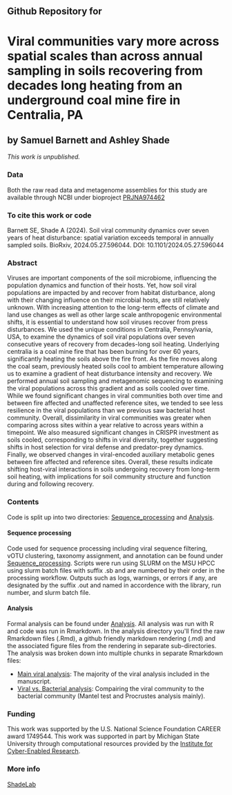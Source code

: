 ## Github Repository for
# Viral communities vary more across spatial scales than across annual sampling in soils recovering from decades long heating from an underground coal mine fire in Centralia, PA
## by Samuel Barnett and Ashley Shade
<i>This work is unpublished.</i>


### Data
Both the raw read data and metagenome assemblies for this study are available through NCBI under bioproject [PRJNA974462](https://www.ncbi.nlm.nih.gov/bioproject/PRJNA974462/)

### To cite this work or code

Barnett SE, Shade A (2024). Soil viral community dynamics over seven years of heat disturbance: spatial variation exceeds temporal in annually sampled soils. BioRxiv, 2024.05.27.596044. DOI: 10.1101/2024.05.27.596044

### Abstract

Viruses are important components of the soil microbiome, influencing the population dynamics and function of their hosts. Yet, how soil viral populations are impacted by and recover from habitat disturbance, along with their changing influence on their microbial hosts, are still relatively unknown. With increasing attention to the long-term effects of climate and land use changes as well as other large scale anthropogenic environmental shifts, it is essential to understand how soil viruses recover from press disturbances. We used the unique conditions in Centralia, Pennsylvania, USA, to examine the dynamics of soil viral populations over seven consecutive years of recovery from decades-long soil heating. Underlying centralia is a coal mine fire that has been burning for over 60 years, significantly heating the soils above the fire front. As the fire moves along the coal seam, previously heated soils cool to ambient temperature allowing us to examine a gradient of heat disturbance intensity and recovery. We performed annual soil sampling and metagenomic sequencing to examining the viral populations across this gradient and as soils cooled over time. While we found significant changes in viral communities both over time and between fire affected and unaffected reference sites, we tended to see less resilience in the viral populations than we previous saw bacterial host community. Overall, dissimilarity in viral communities was greater when comparing across sites within a year relative to across years within a timepoint. We also measured significant changes in CRISPR investment as soils cooled, corresponding to shifts in viral diversity, together suggesting shifts in host selection for viral defense and predator-prey dynamics. Finally, we observed changes in viral-encoded auxiliary metabolic genes between fire affected and reference sites. Overall, these results indicate shifting host-viral interactions in soils undergoing recovery from long-term soil heating, with implications for soil community structure and function during and following recovery.

### Contents

Code is split up into two directories: [Sequence_processing](https://github.com/ShadeLab/Centralia_phages_Barnett/tree/main/Sequence_processing) and [Analysis](https://github.com/ShadeLab/Centralia_phages_Barnett/tree/main/Analysis).

#### Sequence processing
Code used for sequence processing including viral sequence filtering, vOTU clustering, taxonomy assignment, and annotation can be found under [Sequence_processing](https://github.com/ShadeLab/Centralia_phages_Barnett/tree/main/Sequence_processing). Scripts were run using SLURM on the MSU HPCC using slurm batch files with suffix .sb and are numbered by their order in the processing workflow. Outputs such as logs, warnings, or errors if any, are designated by the suffix .out and named in accordence with the library, run number, and slurm batch file. 

#### Analysis
Formal analysis can be found under [Analysis](https://github.com/ShadeLab/Centralia_phages_Barnett/tree/main/Analysis). All analysis was run with R and code was run in Rmarkdown. In the analysis directory you'll find the raw Rmarkdown files (.Rmd), a github friendly markdown rendering (.md) and the associated figure files from the rendering in separate sub-directories. The analysis was broken down into multiple chunks in separate Rmarkdown files:

*  [Main viral analysis](https://github.com/ShadeLab/Centralia_phages_Barnett/tree/main/Analysis/Main_viral_analysis.md): The majority of the viral analysis included in the manuscript.
*  [Viral vs. Bacterial analysis](https://github.com/ShadeLab/Centralia_phages_Barnett/tree/main/Analysis/Viral_vs_bacterial.md): Compairing the viral community to the bacterial community (Mantel test and Procrustes analysis mainly).

### Funding
This work was supported by the U.S. National Science Foundation CAREER award 1749544. This work was supported in part by Michigan State University through computational resources provided by the [Institute for Cyber-Enabled Research](https://icer.msu.edu/).

### More info
[ShadeLab](http://ashley17061.wixsite.com/shadelab/home)
